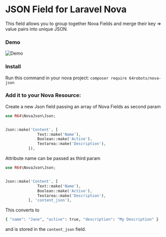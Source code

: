 # JSON Field for Laravel Nova

This field allows you to group together Nova Fields and merge their key => value pairs into unique JSON.

### Demo

![Demo](http://g.recordit.co/b7alxIvlsh.gif)

### Install

Run this command in your nova project:
`composer require 64robots/nova-json`

### Add it to your Nova Resource:

Create a new Json field passing an array of Nova Fields as second param

```php
use R64\NovaJson\Json;


Json::make('Content', [
              Text::make('Name'),
              Boolean::make('Active'),
              Textarea::make('Description'),
          ]),
```

Attribute name can be passed as third param

```php
use R64\NovaJson\Json;


Json::make('Content', [
              Text::make('Name'),
              Boolean::make('Active'),
              Textarea::make('Description'),
          ], 'content_json'),
```

This converts to

```bash
{ "name": "Jane", "active": true, "description": "My Description" }
```

and is stored in the `content_json` field.
